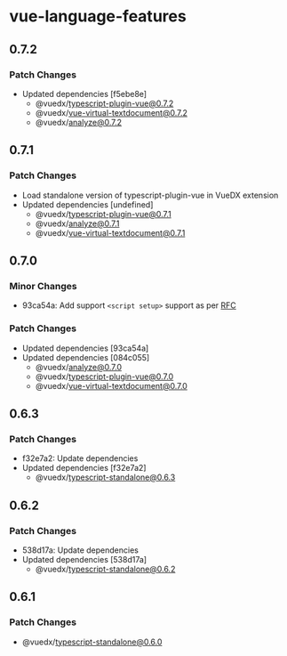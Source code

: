 # vue-language-features

## 0.7.2

### Patch Changes

- Updated dependencies [f5ebe8e]
  - @vuedx/typescript-plugin-vue@0.7.2
  - @vuedx/vue-virtual-textdocument@0.7.2
  - @vuedx/analyze@0.7.2

## 0.7.1

### Patch Changes

- Load standalone version of typescript-plugin-vue in VueDX extension
- Updated dependencies [undefined]
  - @vuedx/typescript-plugin-vue@0.7.1
  - @vuedx/analyze@0.7.1
  - @vuedx/vue-virtual-textdocument@0.7.1

## 0.7.0

### Minor Changes

- 93ca54a: Add support `<script setup>` support as per [RFC](https://github.com/vuejs/rfcs/pull/227)

### Patch Changes

- Updated dependencies [93ca54a]
- Updated dependencies [084c055]
  - @vuedx/analyze@0.7.0
  - @vuedx/typescript-plugin-vue@0.7.0
  - @vuedx/vue-virtual-textdocument@0.7.0

## 0.6.3

### Patch Changes

- f32e7a2: Update dependencies
- Updated dependencies [f32e7a2]
  - @vuedx/typescript-standalone@0.6.3

## 0.6.2

### Patch Changes

- 538d17a: Update dependencies
- Updated dependencies [538d17a]
  - @vuedx/typescript-standalone@0.6.2

## 0.6.1

### Patch Changes

- @vuedx/typescript-standalone@0.6.0
